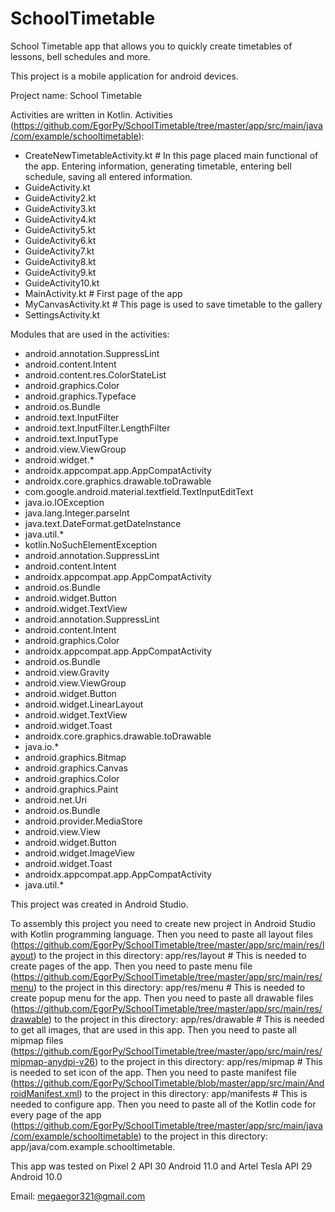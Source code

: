 # SchoolTimetable
School Timetable app that allows you to quickly create timetables of lessons, bell schedules and more.

This project is a mobile application for android devices.

Project name: School Timetable

Activities are written in Kotlin.
Activities (https://github.com/EgorPy/SchoolTimetable/tree/master/app/src/main/java/com/example/schooltimetable):
- CreateNewTimetableActivity.kt # In this page placed main functional of the app. Entering information, generating timetable, entering bell schedule, saving all entered information.
- GuideActivity.kt
- GuideActivity2.kt 
- GuideActivity3.kt 
- GuideActivity4.kt 
- GuideActivity5.kt 
- GuideActivity6.kt 
- GuideActivity7.kt 
- GuideActivity8.kt 
- GuideActivity9.kt 
- GuideActivity10.kt 
- MainActivity.kt # First page of the app
- MyCanvasActivity.kt # This page is used to save timetable to the gallery
- SettingsActivity.kt

Modules that are used in the activities:

- android.annotation.SuppressLint
- android.content.Intent
- android.content.res.ColorStateList
- android.graphics.Color
- android.graphics.Typeface
- android.os.Bundle
- android.text.InputFilter
- android.text.InputFilter.LengthFilter
- android.text.InputType
- android.view.ViewGroup
- android.widget.*
- androidx.appcompat.app.AppCompatActivity
- androidx.core.graphics.drawable.toDrawable
- com.google.android.material.textfield.TextInputEditText
- java.io.IOException
- java.lang.Integer.parseInt
- java.text.DateFormat.getDateInstance
- java.util.*
- kotlin.NoSuchElementException
- android.annotation.SuppressLint
- android.content.Intent
- androidx.appcompat.app.AppCompatActivity
- android.os.Bundle
- android.widget.Button
- android.widget.TextView
- android.annotation.SuppressLint
- android.content.Intent
- android.graphics.Color
- androidx.appcompat.app.AppCompatActivity
- android.os.Bundle
- android.view.Gravity
- android.view.ViewGroup
- android.widget.Button
- android.widget.LinearLayout
- android.widget.TextView
- android.widget.Toast
- androidx.core.graphics.drawable.toDrawable
- java.io.*
- android.graphics.Bitmap
- android.graphics.Canvas
- android.graphics.Color
- android.graphics.Paint
- android.net.Uri
- android.os.Bundle
- android.provider.MediaStore
- android.view.View
- android.widget.Button
- android.widget.ImageView
- android.widget.Toast
- androidx.appcompat.app.AppCompatActivity
- java.util.*

This project was created in Android Studio.

To assembly this project you need to create new project in Android Studio with Kotlin programming language.
Then you need to paste all layout files (https://github.com/EgorPy/SchoolTimetable/tree/master/app/src/main/res/layout) to the project in this directory: app/res/layout # This is needed to create pages of the app.
Then you need to paste menu file (https://github.com/EgorPy/SchoolTimetable/tree/master/app/src/main/res/menu) to the project in this directory: app/res/menu # This is needed to create popup menu for the app.
Then you need to paste all drawable files (https://github.com/EgorPy/SchoolTimetable/tree/master/app/src/main/res/drawable) to the project in this directory: app/res/drawable # This is needed to get all images, that are used in this app.
Then you need to paste all mipmap files (https://github.com/EgorPy/SchoolTimetable/tree/master/app/src/main/res/mipmap-anydpi-v26) to the project in this directory: app/res/mipmap # This is needed to set icon of the app.
Then you need to paste manifest file (https://github.com/EgorPy/SchoolTimetable/blob/master/app/src/main/AndroidManifest.xml) to the project in this directory: app/manifests # This is needed to configure app.
Then you need to paste all of the Kotlin code for every page of the app (https://github.com/EgorPy/SchoolTimetable/tree/master/app/src/main/java/com/example/schooltimetable) to the project in this directory: app/java/com.example.schooltimetable.

This app was tested on Pixel 2 API 30 Android 11.0 and Artel Tesla API 29 Android 10.0

Email: megaegor321@gmail.com
